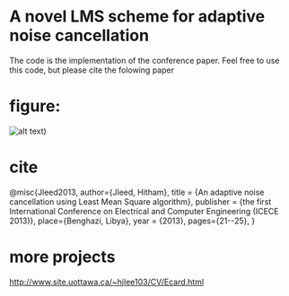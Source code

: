 # A novel LMS scheme for adaptive noise cancellation

The code is the implementation of the conference paper.
Feel free to use this code, but please cite the folowing paper

 # figure:
 ![alt text](http://www.site.uottawa.ca/~hjlee103//img/adc.png))
 

 # cite
 
@misc{Jleed2013,
author={Jleed, Hitham},
title = {An adaptive noise cancellation using Least Mean Square algorithm},
publisher = {the first International Conference on Electrical and Computer Engineering (ICECE 2013)},
place={Benghazi, Libya},
year = {2013},
pages={21--25},
}

 # more projects
 http://www.site.uottawa.ca/~hjlee103/CV/Ecard.html
